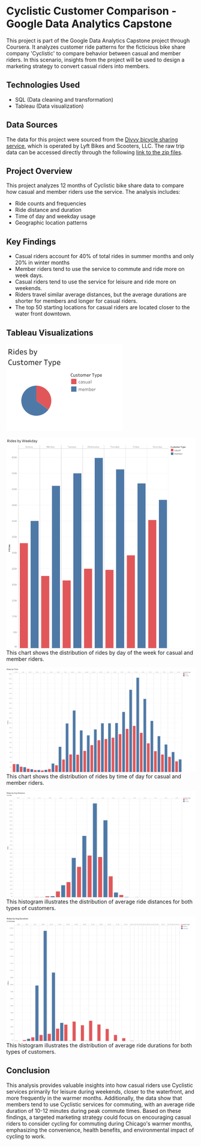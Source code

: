 # Cyclistic Customer Comparison - Google Data Analytics Capstone
This project is part of the Google Data Analytics Capstone project through Coursera. It analyzes customer ride patterns for the ficticious bike share company 'Cyclistic' to compare behavior between casual and member riders. In this scenario, insights from the project will be used to design a marketing strategy to convert casual riders into members. 

## Technologies Used
- SQL (Data cleaning and transformation)
- Tableau (Data visualization)

## Data Sources
The data for this project were sourced from the [Divvy bicycle sharing service](https://divvybikes.com/data-license-agreement), which is operated by Lyft Bikes and Scooters, LLC. 
The raw trip data can be accessed directly through the following [link to the zip files](https://divvy-tripdata.s3.amazonaws.com/index.html).

## Project Overview
This project analyzes 12 months of Cyclistic bike share data to compare how casual and member riders use the service. The analysis includes:
- Ride counts and frequencies
- Ride distance and duration
- Time of day and weekday usage
- Geographic location patterns

## Key Findings
- Casual riders account for 40% of total rides in summer months and only 20% in winter months
- Member riders tend to use the service to commute and ride more on week days. 
- Casual riders tend to use the service for leisure and ride more on weekends. 
- Riders travel similar average distances, but the average durations are shorter for members and longer for casual riders. 
- The top 50 starting locations for casual riders are located closer to the water front downtown.

## Tableau Visualizations

![Rides by Customer Type](4_Visualize/Rides%20by%20Customer%20Type.png)


![Rides by Weekday](4_Visualize/Rides%20by%20Weekday.png)
This chart shows the distribution of rides by day of the week for casual and member riders.




![Rides by Time](4_Visualize/Rides%20by%20Time.png)
This chart shows the distribution of rides by time of day for casual and member riders.




![Avg Distance Histogram](4_Visualize/Avg%20Distance%20Histogram.png)
This histogram illustrates the distribution of average ride distances for both types of customers.




![Avg Duration Histogram](4_Visualize/Avg%20Duration%20Histogram.png)
This histogram illustrates the distribution of average ride durations for both types of customers.




## Conclusion
This analysis provides valuable insights into how casual riders use Cyclistic services primarily for leisure during weekends, closer to the waterfront, and more frequently in the warmer months. Additionally, the data show that members tend to use Cyclistic services for commuting, with an average ride duration of 10-12 minutes during peak commute times. Based on these findings, a targeted marketing strategy could focus on encouraging casual riders to consider cycling for commuting during Chicago's warmer months, emphasizing the convenience, health benefits, and environmental impact of cycling to work. 

